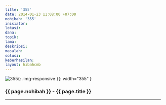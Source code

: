```yaml
---
title: '355'
date: 2014-01-23 11:08:00 +07:00
nohibah: '355'
inisiator: 
lokasi: 
dana: 
topik: 
lama: 
deskripsi: 
masalah: 
solusi: 
keberhasilan: 
layout: hibahcmb
---
```


![355](/static/img/hibahcmb/355.png){: .img-responsive }{: width="355" }

### {{ page.nohibah }} - {{ page.title }}

---
